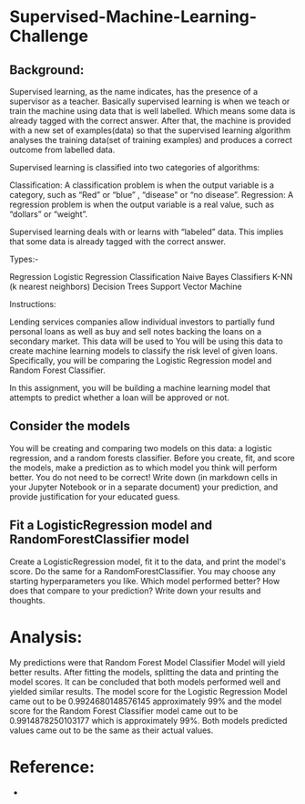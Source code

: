 # Supervised-Machine-Learning-Challenge

## Background: 
Supervised learning, as the name indicates, has the presence of a supervisor as a teacher. Basically supervised learning is when we teach or train the machine using data that is well labelled. Which means some data is already tagged with the correct answer. After that, the machine is provided with a new set of examples(data) so that the supervised learning algorithm analyses the training data(set of training examples) and produces a correct outcome from labelled data.

Supervised learning is classified into two categories of algorithms: 

Classification: A classification problem is when the output variable is a category, such as “Red” or “blue” , “disease” or “no disease”.
Regression: A regression problem is when the output variable is a real value, such as “dollars” or “weight”.

Supervised learning deals with or learns with “labeled” data. This implies that some data is already tagged with the correct answer.

Types:-

Regression
Logistic Regression
Classification
Naive Bayes Classifiers
K-NN (k nearest neighbors)
Decision Trees
Support Vector Machine

Instructions: 

Lending services companies allow individual investors to partially fund personal loans as well as buy and sell notes backing the loans on a secondary market. This data will be used to
You will be using this data to create machine learning models to classify the risk level of given loans. Specifically, you will be comparing the Logistic Regression model and Random Forest Classifier.

In this assignment, you will be building a machine learning model that attempts to predict whether a loan will be approved or not.

## Consider the models

You will be creating and comparing two models on this data: a logistic regression, and a random forests classifier. Before you create, fit, and score the models, make a prediction as to which model you think will perform better. You do not need to be correct! Write down (in markdown cells in your Jupyter Notebook or in a separate document) your prediction, and provide justification for your educated guess.

## Fit a LogisticRegression model and RandomForestClassifier model

Create a LogisticRegression model, fit it to the data, and print the model's score. Do the same for a RandomForestClassifier. You may choose any starting hyperparameters you like. Which model performed better? How does that compare to your prediction? Write down your results and thoughts.

# Analysis: 

My predictions were that Random Forest Model Classifier Model will yield better results. After fitting the models, splitting the data and printing the model scores. It can be concluded that both models performed well and yielded similar results. The model score for the Logistic Regression Model came out to be 0.9924680148576145 approximately 99% and the model score for the Random Forest Classifier model came out to be 0.9914878250103177 which is approximately 99%. Both models predicted values came out to be the same as their actual values. 


# Reference: 

* 